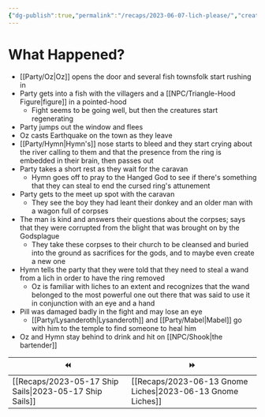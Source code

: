 ```yaml
---
{"dg-publish":true,"permalink":"/recaps/2023-06-07-lich-please/","created":"","updated":""}
---
```


# What Happened? 
 - [[Party/Oz\|Oz]] opens the door and several fish townsfolk start rushing in
 - Party gets into a fish with the villagers and a [[NPC/Triangle-Hood Figure\|figure]] in a pointed-hood
	 - Fight seems to be going well, but then the creatures start regenerating 
- Party jumps out the window and flees 
- Oz casts Earthquake on the town as they leave 
- [[Party/Hymn\|Hymn's]] nose starts to bleed and they start crying about the river calling to them and that the presence from the ring is embedded in their brain, then passes out 
- Party takes a short rest as they wait for the caravan 
	- Hymn goes off to pray to the Hanged God to see if there's something that they can steal to end the cursed ring's attunement
- Party gets to the meet up spot with the caravan
	- They see the boy they had leant their donkey and an older man with a wagon full of corpses
- The man is kind and answers their questions about the  corpses; says that they were corrupted from the blight that was brought on by the Godsplague 
	- They take these corpses to their church to be cleansed and buried into the ground as sacrifices for the gods, and to maybe even create a new one
- Hymn tells the party that they were told that they need to steal a wand from a lich in order to have the ring removed
	- Oz is familiar with liches to an extent and recognizes that the wand belonged to the most powerful one out there that was said to use it in conjunction with an eye and a hand 
- Pill was damaged badly in the fight and may lose an eye 
	- [[Party/Lysanderoth\|Lysanderoth]]  and [[Party/Mabel\|Mabel]] go with him to the temple to find someone to heal him
- Oz and Hymn stay behind to drink and hit on [[NPC/Shook\|the bartender]] 


|  ⏪   | ⏩  |
| --- | --- |
| [[Recaps/2023-05-17 Ship Sails\|2023-05-17 Ship Sails]]    | [[Recaps/2023-06-13 Gnome Liches\|2023-06-13 Gnome Liches]]    |